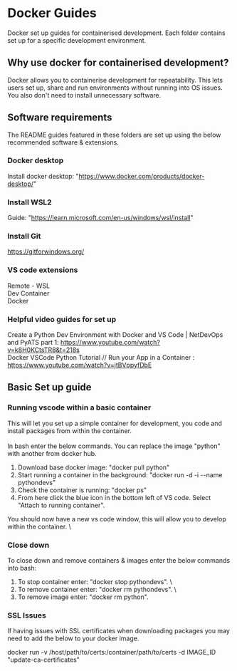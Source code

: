 # Docker Guides

Docker set up guides for containerised development. Each folder contains set up for a specific development environment.

## Why use docker for containerised development?

Docker allows you to containerise development for repeatability. This lets users set up, share and run environments without running into OS issues. You also don't need to install unnecessary software.

## Software requirements

The README guides featured in these folders are set up using the below recommended software & extensions.

### Docker desktop

Install docker desktop: "https://www.docker.com/products/docker-desktop/"

### Install WSL2

Guide: "https://learn.microsoft.com/en-us/windows/wsl/install"

### Install Git

https://gitforwindows.org/

### VS code extensions

Remote - WSL \
Dev Container \
Docker

### Helpful video guides for set up

Create a Python Dev Environment with Docker and VS Code | NetDevOps and PyATS part 1: https://www.youtube.com/watch?v=k8H0KCtsTR8&t=218s \
Docker VSCode Python Tutorial // Run your App in a Container : https://www.youtube.com/watch?v=jtBVppyfDbE

## Basic Set up guide

### Running vscode within a basic container

This will let you set up a simple container for development, you code and install packages from within the container. \
\
In bash enter the below commands. You can replace the image "python" with another from docker hub.

1. Download base docker image: "docker pull python"
2. Start running a container in the background: "docker run -d -i --name pythondevs"
3. Check the container is running: "docker ps"
4. From here click the blue icon in the bottom left of VS code. Select "Attach to running container".

You should now have a new vs code window, this will allow you to develop within the container. \

### Close down

To close down and remove containers & images enter the below commands into bash:

1. To stop container enter: "docker stop pythondevs". \
2. To remove container enter: "docker rm pythondevs". \
3. To remove image enter: "docker rm python".

### SSL Issues

If having issues with SSL certificates when downloading packages you may need to add the below to your docker image.

docker run -v /host/path/to/certs:/container/path/to/certs -d IMAGE_ID "update-ca-certificates"